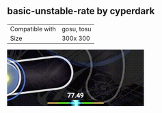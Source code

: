## basic-unstable-rate by cyperdark

|||
| ------------- | ------------- |
| Compatible with |  gosu, tosu |
| Size |  300x 300 |


<img src="/assets/images/basic-unstable-rate.gif" />
